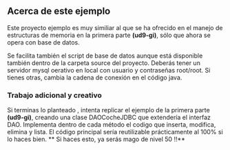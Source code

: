 ## Acerca de este ejemplo ##
Este proyecto ejemplo es muy similiar al que se ha ofrecido en el manejo de estructuras de memoria en la primera parte **(ud9-gi)**, sólo que ahora se opera con base de datos.

Se facilita también el script de base de datos aunque está disponible también dentro de la carpeta source del proyecto. Deberás tener un servidor mysql oerativo en local con 
usuario y contraseñas root/root. Si tienes otras, cambia la cadena de conexión en el código java.

### Trabajo adicional y creativo ###
Si terminas lo planteado , intenta replicar el ejemplo de la primera parte **(ud9-gi)**, creando una clase DAOCocheJDBC que extendería el interfaz DAO. Implementa dentro de cada 
método el codigo que inserta, modifica, elimina y lista. El código principal sería reutilizable prácticamente al 100% si lo haces bien.
** Si haces esto, ya serás mago de nivel 50 !!**
